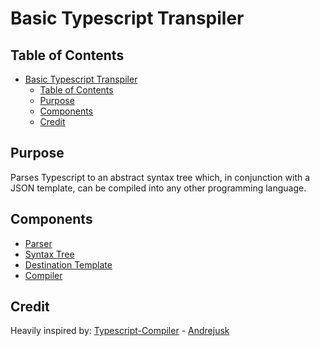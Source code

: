 # Basic Typescript Transpiler

## Table of Contents

- [Basic Typescript Transpiler](#basic-typescript-transpiler)
    - [Table of Contents](#table-of-contents)
    - [Purpose](#purpose)
    - [Components](#components)
    - [Credit](#credit)

## Purpose

Parses Typescript to an abstract syntax tree which, in conjunction with a JSON template, can be compiled into any other programming language.

## Components

* [Parser](Documentation/Parser/parser.md)
* [Syntax Tree](Documentation/Syntax-Tree/syntax-tree.md)
* [Destination Template](Documentation/Destination-Template/destination-template.md)
* [Compiler](Documentation/Compiler/compiler.md)

## Credit

Heavily inspired by: [Typescript-Compiler](https://github.com/andrejusk/typescript-compiler) - [Andrejusk](https://github.com/andrejusk)